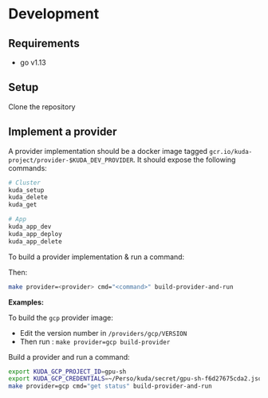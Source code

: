 # Development

## Requirements

- go v1.13

## Setup

Clone the repository

## Implement a provider

A provider implementation should be a docker image tagged `gcr.io/kuda-project/provider-$KUDA_DEV_PROVIDER`. It should expose the following commands:

```bash
# Cluster
kuda_setup
kuda_delete
kuda_get

# App
kuda_app_dev
kuda_app_deploy
kuda_app_delete
```

To build a provider implementation & run a command:

Then:

```bash
make provider=<provider> cmd="<command>" build-provider-and-run
```

**Examples:**

To build the `gcp` provider image:

- Edit the version number in `/providers/gcp/VERSION`
- Then run : `make provider=gcp build-provider`

Build a provider and run a command:

```bash
export KUDA_GCP_PROJECT_ID=gpu-sh
export KUDA_GCP_CREDENTIALS=~/Perso/kuda/secret/gpu-sh-f6d27675cda2.json
make provider=gcp cmd="get status" build-provider-and-run
```
